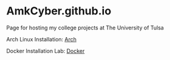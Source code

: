 # AmkCyber.github.io
Page for hosting my college projects at The University of Tulsa

Arch Linux Installation: [Arch](/ArchLinux_Install)

Docker Installation Lab: [Docker](/DockerInstall)
